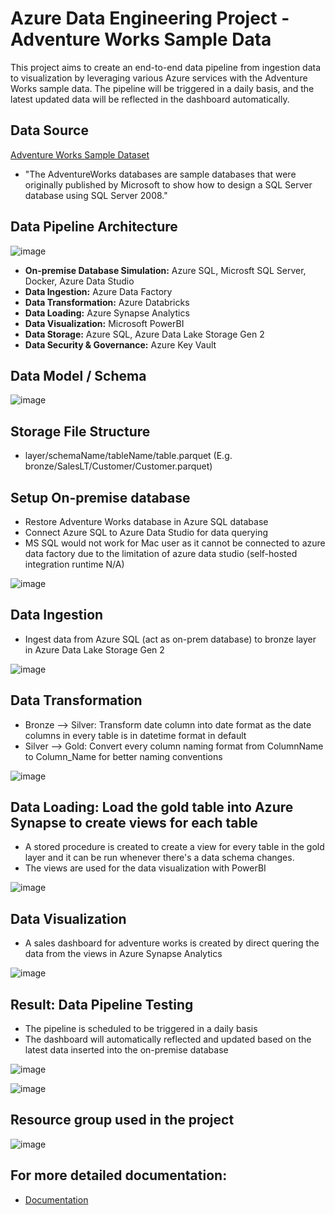 # Azure Data Engineering Project - Adventure Works Sample Data
This project aims to create an end-to-end data pipeline from ingestion data to visualization by leveraging various Azure services with the Adventure Works sample data. The pipeline will be triggered in a daily basis, and the latest updated data will be reflected in the dashboard automatically. 

## Data Source
[Adventure Works Sample Dataset](https://learn.microsoft.com/en-us/sql/samples/adventureworks-install-configure?view=sql-server-ver16&tabs=ssms)
- "The AdventureWorks databases are sample databases that were originally published by Microsoft to show how to design a SQL Server database using SQL Server 2008."

## Data Pipeline Architecture
![image](https://github.com/AdamChan-ML/adventureworks-datapipeline/assets/78518992/7f8d3fe5-ed14-48d8-939f-0dffa8dde0e2)
- **On-premise Database Simulation:** Azure SQL, Microsft SQL Server, Docker, Azure Data Studio
- **Data Ingestion:** Azure Data Factory
- **Data Transformation:** Azure Databricks
- **Data Loading:** Azure Synapse Analytics
- **Data Visualization:** Microsoft PowerBI
- **Data Storage:** Azure SQL, Azure Data Lake Storage Gen 2
- **Data Security & Governance:** Azure Key Vault

## Data Model / Schema
![image](https://github.com/AdamChan-ML/adventureworks-datapipeline/assets/78518992/79569a89-359b-4cca-9e84-7505bce1613f)

## Storage File Structure
- layer/schemaName/tableName/table.parquet (E.g. bronze/SalesLT/Customer/Customer.parquet)

## Setup On-premise database
- Restore Adventure Works database in Azure SQL database
- Connect Azure SQL to Azure Data Studio for data querying
- MS SQL would not work for Mac user as it cannot be connected to azure data factory due to the limitation of azure data studio (self-hosted integration runtime N/A)
  
![image](https://github.com/AdamChan-ML/adventureworks-datapipeline/assets/78518992/9856efd2-4f36-4c1a-b0d1-f2f9d0de4150)

## Data Ingestion
- Ingest data from Azure SQL (act as on-prem database) to bronze layer in Azure Data Lake Storage Gen 2
  
![image](https://github.com/AdamChan-ML/adventureworks-datapipeline/assets/78518992/dae47e87-590c-4bcc-86eb-d86ba1a228ce)

## Data Transformation
- Bronze --> Silver: Transform date column into date format as the date columns in every table is in datetime format in default
- Silver --> Gold: Convert every column naming format from ColumnName to Column_Name for better naming conventions
  
![image](https://github.com/AdamChan-ML/adventureworks-datapipeline/assets/78518992/4d203269-0c3a-44d7-a25e-938add19b63d)

## Data Loading: Load the gold table into Azure Synapse to create views for each table
- A stored procedure is created to create a view for every table in the gold layer and it can be run whenever there's a data schema changes.
- The views are used for the data visualization with PowerBI
  
![image](https://github.com/AdamChan-ML/adventureworks-datapipeline/assets/78518992/a07edb93-707e-40db-890f-27910de16839)

## Data Visualization
- A sales dashboard for adventure works is created by direct quering the data from the views in Azure Synapse Analytics
  
![image](https://github.com/AdamChan-ML/adventureworks-datapipeline/assets/78518992/bb9ff5b1-9893-477b-9e49-6ce8da64c264)

## Result: Data Pipeline Testing
- The pipeline is scheduled to be triggered in a daily basis
- The dashboard will automatically reflected and updated based on the latest data inserted into the on-premise database
  
![image](https://github.com/AdamChan-ML/adventureworks-datapipeline/assets/78518992/76d52982-edf3-47d4-87b5-6e248d6b2412)

![image](https://github.com/AdamChan-ML/adventureworks-datapipeline/assets/78518992/506e8b99-d814-4bb4-b167-8f1e69ac1549)

## Resource group used in the project
![image](https://github.com/AdamChan-ML/adventureworks-datapipeline/assets/78518992/3f11f855-4b58-4429-bda8-9a92fd7faa97)

## For more detailed documentation:
- [Documentation]()

